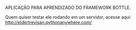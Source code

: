APLICAÇÃO PARA APRENDIZADO DO FRAMEWORK BOTTLE.

Quem quiser testar ele rodando em um servidor, acesse aqui: http://eldertrevisan.pythonanywhere.com/
